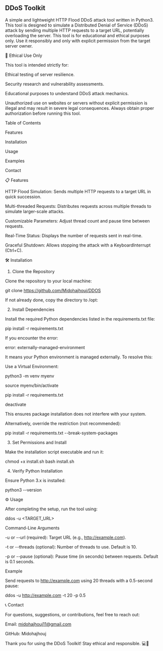 ## DDoS Toolkit

A simple and lightweight HTTP Flood DDoS attack tool written in Python3. This tool is designed to simulate a Distributed Denial of Service (DDoS) attack by sending multiple HTTP requests to a target URL, potentially overloading the server. This tool is for educational and ethical purposes only. Use it responsibly and only with explicit permission from the target server owner.

🚨 Ethical Use Only

This tool is intended strictly for:

Ethical testing of server resilience.

Security research and vulnerability assessments.

Educational purposes to understand DDoS attack mechanics.

Unauthorized use on websites or servers without explicit permission is illegal and may result in severe legal consequences. Always obtain proper authorization before running this tool.

Table of Contents

Features

Installation

Usage

Examples

Contact

📋 Features

HTTP Flood Simulation: Sends multiple HTTP requests to a target URL in quick succession.

Multi-threaded Requests: Distributes requests across multiple threads to simulate larger-scale attacks.

Customizable Parameters: Adjust thread count and pause time between requests.

Real-Time Status: Displays the number of requests sent in real-time.

Graceful Shutdown: Allows stopping the attack with a KeyboardInterrupt (Ctrl+C).

🛠️ Installation

1. Clone the Repository

Clone the repository to your local machine:

git clone https://github.com/Midohajhouj/DDOS

If not already done, copy the directory to /opt:

2. Install Dependencies

Install the required Python dependencies listed in the requirements.txt file:

pip install -r requirements.txt

If you encounter the error:

error: externally-managed-environment

It means your Python environment is managed externally. To resolve this:

Use a Virtual Environment:

python3 -m venv myenv

source myenv/bin/activate

pip install -r requirements.txt

deactivate

This ensures package installation does not interfere with your system.

Alternatively, override the restriction (not recommended):

pip install -r requirements.txt --break-system-packages

3. Set Permissions and Install

Make the installation script executable and run it:

chmod +x install.sh
bash install.sh

4. Verify Python Installation

Ensure Python 3.x is installed:

python3 --version

⚙️ Usage

After completing the setup, run the tool using:

ddos -u <TARGET_URL>

Command-Line Arguments

-u or --url (required): Target URL (e.g., http://example.com).

-t or --threads (optional): Number of threads to use. Default is 10.

-p or --pause (optional): Pause time (in seconds) between requests. Default is 0.1 seconds.

Example

Send requests to http://example.com using 20 threads with a 0.5-second pause:

ddos -u http://example.com -t 20 -p 0.5

📞 Contact

For questions, suggestions, or contributions, feel free to reach out:

Email: midohajhouj11@gmail.com

GitHub: Midohajhouj

Thank you for using the DDoS Toolkit! Stay ethical and responsible. 💻🎉


